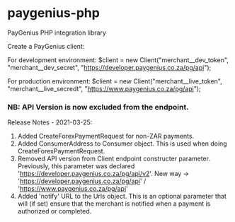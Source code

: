 # paygenius-php
PayGenius PHP integration library

Create a PayGenius client:

For development environment:
$client = new Client("merchant__dev_token", "merchant__dev_secret", "https://developer.paygenius.co.za/pg/api");

For production environment:
$client = new Client("merchant__live_token", "merchant__live_secredt", "https://www.paygenius.co.za/pg/api");


### NB: API Version is now excluded from the endpoint.

Release Notes - 2021-03-25: 
1. Added CreateForexPaymentRequest for non-ZAR payments.
2. Added ConsumerAddress to Consumer object. This is used when doing CreateForexPaymentRequest.
3. Removed API version from Client endpoint constructer parameter. Previously, this parameter was declared 'https://developer.paygenius.co.za/pg/api/v2'. New way -> 'https://developer.paygenius.co.za/pg/api' / 'https://www.paygenius.co.za/pg/api'
4. Added 'notify' URL to the Urls object. This is an optional parameter that will (if set) ensure that the merchant is notified when a payment is authorized or completed.
